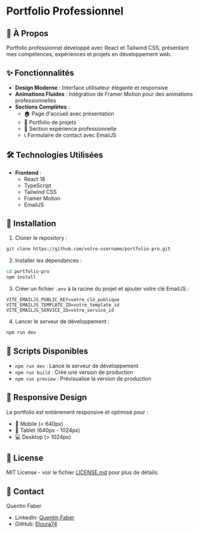 # Portfolio Professionnel

## 🚀 À Propos
Portfolio professionnel développé avec React et Tailwind CSS, présentant mes compétences, expériences et projets en développement web.

## ✨ Fonctionnalités

- **Design Moderne** : Interface utilisateur élégante et responsive
- **Animations Fluides** : Intégration de Framer Motion pour des animations professionnelles
- **Sections Complètes** :
  - 🏠 Page d'accueil avec présentation
  - 💼 Portfolio de projets
  - 📝 Section expérience professionnelle
  - 📞 Formulaire de contact avec EmailJS

## 🛠️ Technologies Utilisées

- **Frontend** :
  - React 18
  - TypeScript
  - Tailwind CSS
  - Framer Motion
  - EmailJS

## 🚀 Installation

1. Cloner le repository :
```bash
git clone https://github.com/votre-username/portfolio-pro.git
```

2. Installer les dépendances :
```bash
cd portfolio-pro
npm install
```

3. Créer un fichier `.env` à la racine du projet et ajouter votre clé EmailJS :
```env
VITE_EMAILJS_PUBLIC_KEY=votre_clé_publique
VITE_EMAILJS_TEMPLATE_ID=votre_template_id
VITE_EMAILJS_SERVICE_ID=votre_service_id
```

4. Lancer le serveur de développement :
```bash
npm run dev
```

## 🔧 Scripts Disponibles

- `npm run dev` : Lance le serveur de développement
- `npm run build` : Crée une version de production
- `npm run preview` : Prévisualise la version de production

## 📱 Responsive Design

Le portfolio est entièrement responsive et optimisé pour :
- 📱 Mobile (< 640px)
- 📱 Tablet (640px - 1024px)
- 💻 Desktop (> 1024px)

## 📝 License

MIT License - voir le fichier [LICENSE.md](./LICENSE.md) pour plus de détails.

## 👤 Contact

Quentin Faber
- LinkedIn: [Quentin Faber](https://linkedin.com/in/quentin-faber-906308255)
- GitHub: [Eloura74](https://github.com/Eloura74)
